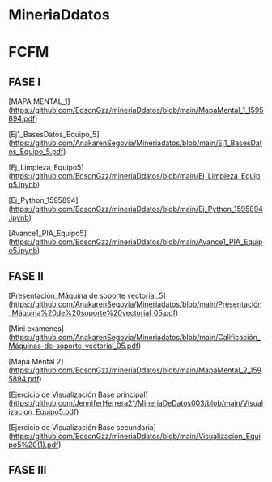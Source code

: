 # MineriaDdatos
# FCFM

## FASE I
[MAPA MENTAL_1] (https://github.com/EdsonGzz/mineriaDdatos/blob/main/MapaMental_1_1595894.pdf)

[Ej1_BasesDatos_Equipo_5] (https://github.com/AnakarenSegovia/Mineriadatos/blob/main/Ej1_BasesDatos_Equipo_5.pdf)

[Ej_Limpieza_Equipo5] (https://github.com/EdsonGzz/mineriaDdatos/blob/main/Ej_Limpieza_Equipo5.ipynb)

[Ej_Python_1595894] (https://github.com/EdsonGzz/mineriaDdatos/blob/main/Ej_Python_1595894.ipynb)

[Avance1_PIA_Equipo5] (https://github.com/EdsonGzz/mineriaDdatos/blob/main/Avance1_PIA_Equipo5.ipynb)


## FASE II
[Presentación_Máquina de soporte vectorial_5] (https://github.com/AnakarenSegovia/Mineriadatos/blob/main/Presentación_Máquina%20de%20soporte%20vectorial_05.pdf)

[Mini examenes] (https://github.com/AnakarenSegovia/Mineriadatos/blob/main/Calificación_Máquinas-de-soporte-vectorial_05.pdf)

[Mapa Mental 2] (https://github.com/EdsonGzz/mineriaDdatos/blob/main/MapaMental_2_1595894.pdf)

[Ejercicio de Visualización Base principal] (https://github.com/JenniferHerrera21/MineriaDeDatos003/blob/main/Visualizacion_Equipo5.pdf)

[Ejercicio de Visualización Base secundaria] (https://github.com/EdsonGzz/mineriaDdatos/blob/main/Visualizacion_Equipo5%20(1).pdf)

## FASE III
